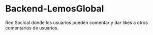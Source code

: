 # Backend-LemosGlobal
Red Socical donde los usuarios pueden comentar y dar likes a otros comentarios de usuarios.
